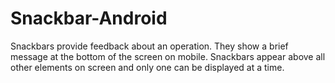 # Snackbar-Android
Snackbars provide feedback about an operation. They show a brief message at the bottom of the screen on mobile. Snackbars appear above all other elements on screen and only one can be displayed at a time.
